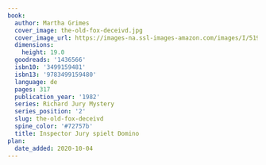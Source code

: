 ```yaml
---
book:
  author: Martha Grimes
  cover_image: the-old-fox-deceivd.jpg
  cover_image_url: https://images-na.ssl-images-amazon.com/images/I/519co7LJkWL._SX301_BO1,204,203,200_.jpg
  dimensions:
    height: 19.0
  goodreads: '1436566'
  isbn10: '3499159481'
  isbn13: '9783499159480'
  language: de
  pages: 317
  publication_year: '1982'
  series: Richard Jury Mystery
  series_position: '2'
  slug: the-old-fox-deceivd
  spine_color: '#72757b'
  title: Inspector Jury spielt Domino
plan:
  date_added: 2020-10-04
---
```

